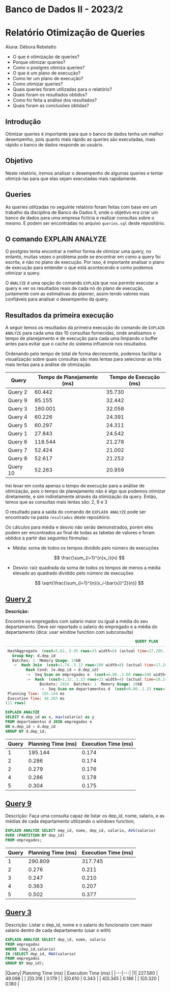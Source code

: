 # Banco de Dados II - 2023/2

# Relatório Otimização de Queries

Aluna: Débora Rebelatto

- O que é otimização de queries?
- Porque otimizar queries?
- Como o postgres otimiza queries?
- O que é um plano de execução?
- Como ler um plano de execução?
- Como otimizar queries?
- Quais queries foram utilizadas para o relatório?
- Quais foram os resultados obtidos?
- Como foi feita a análise dos resultados?
- Quais foram as conclusões obtidas?

## Introdução

Otimizar queries é importante para que o banco de dados tenha um melhor desempenho, pois quanto mais rápido as queries são executadas, mais rápido o banco de dados responde ao usuário.

## Objetivo

Neste relatório, iremos analisar o desempenho de algumas queries e tentar otimizá-las para que elas sejam executadas mais rapidamente.

## Queries

As queries utilizadas no seguinte relatório foram feitas com base em um trabalho da disciplina de Banco de Dados II, onde o objetivo era criar um banco de dados para uma empresa fictícia e realizar consultas sobre o mesmo. E podem ser encontradas no arquivo `queries.sql` deste repositório.

## O comando EXPLAIN ANALYZE

O postgres tenta encontrar a melhor forma de otimizar uma query, no entanto, muitas vezes o problema pode se encontrar em como a query foi escrita, e não no plano de execução. Por isso, é importante analisar o plano de execução para entender o que está acontecendo e como podemos otimizar a query.

O `ANALYZE` é uma opção do comando `EXPLAIN` que nos permite executar a query e ver os resultados reais de cada nó do plano de execução, juntamente com as estimativas do planner, assim tendo valores mais confiáveis para analisar o desempenho da query.

## Resultados da primeira execução

A seguir temos os resultados da primeira execução do comando de `EXPLAIN ANALYZE` para cada uma das 10 consultas fornecidas, onde analisamos o tempo de planejamento e de execução para cada uma limpando o buffer antes para evitar que o cache do sistema influencie nos resultados.

Ordenando pelo tempo de total de forma decrescente, podemos facilitar a visualização sobre quais consultas são mais lentas para selecionar as três mais lentas para a análise de otimização.

| Query    | Tempo de Planejamento (ms) | Tempo de Execução (ms) |
| -------- | -------------------------- | ---------------------- |
| Query 2  | 60.442                     | 35.730                 |
| Query 9  | 85.155                     | 32.442                 |
| Query 3  | 160.001                    | 32.058                 |
| Query 4  | 60.226                     | 24.391                 |
| Query 5  | 60.297                     | 24.311                 |
| Query 1  | 27.843                     | 24.542                 |
| Query 6  | 118.544                    | 21.278                 |
| Query 7  | 52.424                     | 21.002                 |
| Query 8  | 52.617                     | 21.252                 |
| Query 10 | 52.263                     | 20.959                 |

Irei levar em conta apenas o tempo de execução para a análise de otimização, pois o tempo de planejamento não é algo que podemos otimizar diretamente, e sim indiretamente através da otimização da query. Então, temos que as consultas mais lentas são: 2, 9 e 3

O resultado para a saída do comando de `EXPLAIN ANALYZE` pode ser encontrado na pasta `resultados` deste repositório.

Os cálculos para média e desvio não serão demonstrados, porém eles podem ser encontrados ao final de todas as tabelas de valores e foram obtidos a partir das seguintes fórmulas:

- Média: soma de todos os tempos dividido pelo número de execuções

  $$
  \frac{\sum_{i=1}^{n}x_i}{n}
  $$

- Desvio: raiz quadrada da soma de todos os tempos de menos a média elevado ao quadrado dividido pelo número de execuções

  $$
  \sqrt{\frac{\sum_{i=1}^{n}(x_i-\bar{x})^2}{n}}
  $$

## [Query 2]()

**Descrição:**

Encontre os empregados com salario maior ou igual a média do seu departamento. Deve ser reportado o salario do empregado e a média do departamento (dica: usar window function com subconsulta)

```sql
                                                         QUERY PLAN                                                          
-----------------------------------------------------------------------------------------------------------------------------
 HashAggregate  (cost=5.62..5.95 rows=33 width=8) (actual time=17.296..17.300 rows=31 loops=1)
   Group Key: d.dep_id
   Batches: 1  Memory Usage: 24kB
   ->  Hash Join  (cost=1.74..5.12 rows=100 width=8) (actual time=17.246..17.270 rows=98 loops=1)
         Hash Cond: (e.dep_id = d.dep_id)
         ->  Seq Scan on empregados e  (cost=0.00..2.00 rows=100 width=8) (actual time=7.075..7.081 rows=100 loops=1)
         ->  Hash  (cost=1.33..1.33 rows=33 width=4) (actual time=10.147..10.148 rows=33 loops=1)
               Buckets: 1024  Batches: 1  Memory Usage: 10kB
               ->  Seq Scan on departamentos d  (cost=0.00..1.33 rows=33 width=4) (actual time=0.270..0.276 rows=33 loops=1)
 Planning Time: 195.144 ms
 Execution Time: 48.203 ms
(11 rows)
```

```sql
EXPLAIN ANALYZE
SELECT d.dep_id as x, max(salario) as y
FROM departamentos d JOIN empregados e
ON e.dep_id = d.dep_id
GROUP BY d.dep_id;
```


| Query | Planning Time (ms) | Execution Time (ms) |
|-------|---------------------|---------------------|
| 1     | 195.144              | 0.174               |
| 2     | 0.286               | 0.174               |
| 2     | 0.279               | 0.176               |
| 4     | 0.286               | 0.178               |
| 5     | 0.304               | 0.175               |


## [Query 9]()

Descrição:
Faça uma consulta capaz de listar os dep_id, nome, salario, e as médias de cada departamento utilizando o windows function;

```sql
EXPLAIN ANALYZE SELECT emp_id, nome, dep_id, salario, AVG(salario)
OVER (PARTITION BY dep_id)
FROM empregados;
```

| Query | Planning Time (ms) | Execution Time (ms) |
|-------|---------------------|----------------------|
| 1 | 290.809 | 317.745 |
| 2 | 0.276 | 0.211 |
| 3 | 0.247 | 0.210 |
| 4 | 0.363 | 0.207 |
| 5 | 0.502 | 0.377 |

## [Query 3](./resultados/output8.txt)

Descrição:
Listar o dep_id, nome e o salario do funcionario com maior salario dentro de cada departamento (usar o with)

```sql
EXPLAIN ANALYZE SELECT dep_id, nome, salario
FROM empregados
WHERE (dep_id,salario)
IN (SELECT dep_id, MAX(salario)
FROM empregados
GROUP BY dep_id);
```

|Query| Planning Time (ms) | Execution Time (ms) |
|---|---|
|1| 227.560 | 49.098 |
| 2|0.316 | 0.179 |
| 3|0.610 | 0.343 |
| 4|0.345 | 0.186 |
| 5|0.320 | 0.180 |
